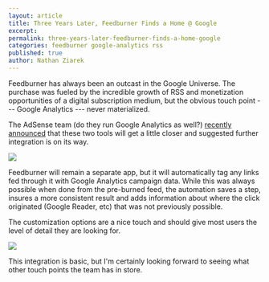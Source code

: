 ```yaml
---
layout: article
title: Three Years Later, Feedburner Finds a Home @ Google
excerpt: 
permalink: three-years-later-feedburner-finds-a-home-google
categories: feedburner google-analytics rss 
published: true
author: Nathan Ziarek
---
```


Feedburner has always been an outcast in the Google Universe. The purchase was fueled by the incredible growth of RSS and monetization opportunities of a digital subscription medium, but the obvious touch point --- Google Analytics --- never materialized.

The AdSense team (do they run Google Analytics as well?) [recently announced][1] that these two tools will get a little closer and suggested further integration is on its way.

![](http://media.tumblr.com/tumblr_kt89dbzUDu1qzxpmp.png)

Feedburner will remain a separate app, but it will automatically tag any links fed through it with Google Analytics campaign data. While this was always possible when done from the pre-burned feed, the automation saves a step, insures a more consistent result and adds information about where the click originated (Google Reader, etc) that was not previously possible.

The customization options are a nice touch and should give most users the level of detail they are looking for.

![](http://media.tumblr.com/tumblr_kt89dhbEtQ1qzxpmp.png)

This integration is basic, but I'm certainly looking forward to seeing what other touch points the team has in store.

[1]: http://adsenseforfeeds.blogspot.com/2009/11/afternoon-frank-hey-howdy-george.html "Google Analytics Integration with Feedburner"
